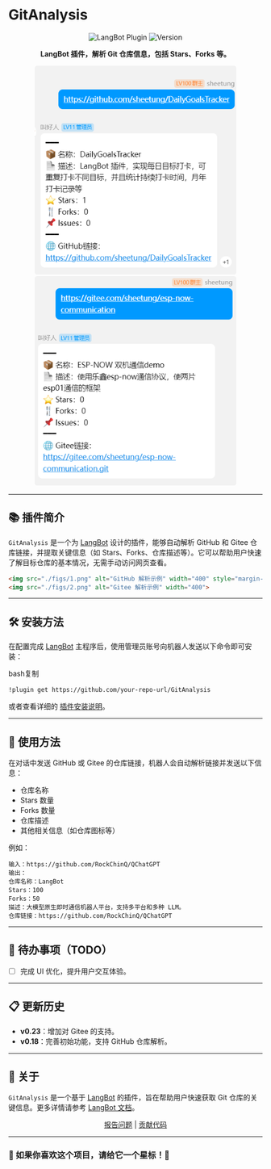 # GitAnalysis

<p align="center"> <img src="https://img.shields.io/badge/LangBot-Plugin-blue" alt="LangBot Plugin"> <img src="https://img.shields.io/badge/Version-v0.23-green" alt="Version"> </p><p align="center"> <b>LangBot 插件，解析 Git 仓库信息，包括 Stars、Forks 等。</b> </p><p align="center"> <img src="./figs/1.png" alt="GitHub 解析示例" width="400"> <img src="./figs/2.png" alt="Gitee 解析示例" width="400"> </p>

------

## 📚 插件简介

`GitAnalysis` 是一个为 [LangBot](https://github.com/RockChinQ/QChatGPT) 设计的插件，能够自动解析 GitHub 和 Gitee 仓库链接，并提取关键信息（如 Stars、Forks、仓库描述等）。它可以帮助用户快速了解目标仓库的基本情况，无需手动访问网页查看。

```html
<img src="./figs/1.png" alt="GitHub 解析示例" width="400" style="margin-right: 10px;">
<img src="./figs/2.png" alt="Gitee 解析示例" width="400">
```

------

## 🛠️ 安装方法

在配置完成 [LangBot](https://github.com/RockChinQ/QChatGPT) 主程序后，使用管理员账号向机器人发送以下命令即可安装：

bash复制

```bash
!plugin get https://github.com/your-repo-url/GitAnalysis
```

或者查看详细的 [插件安装说明](https://qchatgpt.rockchin.top/develop/plugin-intro.html#插件用法)。

------

## 🚀 使用方法

在对话中发送 GitHub 或 Gitee 的仓库链接，机器人会自动解析链接并发送以下信息：

- 仓库名称
- Stars 数量
- Forks 数量
- 仓库描述
- 其他相关信息（如仓库图标等）

例如：

```plaintext
输入：https://github.com/RockChinQ/QChatGPT  
输出：  
仓库名称：LangBot  
Stars：100  
Forks：50  
描述：大模型原生即时通信机器人平台，支持多平台和多种 LLM。
仓库链接：https://github.com/RockChinQ/QChatGPT
```

------

## 📝 待办事项（TODO）

- [ ] 完成 UI 优化，提升用户交互体验。

------

## 📋 更新历史

- **v0.23**：增加对 Gitee 的支持。
- **v0.18**：完善初始功能，支持 GitHub 仓库解析。

------

## 📝 关于

`GitAnalysis` 是一个基于 [LangBot](https://github.com/RockChinQ/QChatGPT) 的插件，旨在帮助用户快速获取 Git 仓库的关键信息。更多详情请参考 [LangBot 文档](https://qchatgpt.rockchin.top/)。

<p align="center"> <a href="https://github.com/your-repo-url/GitAnalysis/issues">报告问题</a> | <a href="https://github.com/your-repo-url/GitAnalysis/pulls">贡献代码</a> </p>

------

### 🌟 如果你喜欢这个项目，请给它一个星标！🌟